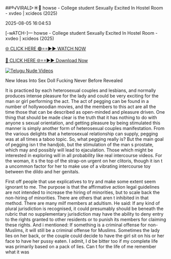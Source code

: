 ##®️√VIRAL▷☀️👄    howse - College student Sexually Excited In Hostel Room - xvdeo &#124; xcideos (2025)

2025-08-05 16:04:53



[-wATCH-]—    howse - College student Sexually Excited In Hostel Room - xvdeo &#124; xcideos (2025)

[🌐 CLICK HERE 🟢==►► WATCH NOW](https://www.youtucams.com/tracking/githubcom)

[🔴 CLICK HERE 🌐==►► Download Now](https://www.youtucams.com/tracking/githubcom)

[![Telugu Nude Videos](https://i.imgur.com/dJHk4Zq.gif)](https://www.youtucams.com/tracking/githubcom)



New Ideas Into Sex Doll Fucking Never Before Revealed

It is practiced by each heterosexual couples and lesbians, and normally produces intense pleasure for the lady and could be very exciting for the man or girl performing the act. The act of pegging can be found in a number of hollywoodian movies, and the members to this act are all the time those that can be described as open-minded and pleasure driven. One thing that should be made clear is the truth that it has nothing to do with anyone s sexual orientation, and getting pleasure by being stimulated this manner is simply another form of heterosexual couples  manifestation. From the various delights that a heterosexual relationship can supply, pegging was at all times a taboo topic. So, what pegging really is? But the main goal of pegging isn t the handjob, but the stimulation of the man s prostate, which may and possibly will lead to ejaculation. Those which might be interested in exploring will in all probability like real intercourse videos. For the woman, it s the top of the strap-on urgent on her clitoris, though it isn t a uncommon factor for her to make use of a vibrating intercourse toy between the dildo and her genitals.

First off people that use explicatives to try and make some extent seem ignorant to me. The purpose is that the affirmative action legal guidelines are not intended to increase the hiring of minorities, but to scale back the non-hiring of minorities. There are others that aren t inhibited in that method. There are many milf members at adultism. He said:  If any kind of plural jurisdiction is recognised, it could presumably should be beneath the rubric that no  supplementary  jurisdiction may have the ability to deny entry to the rights granted to other residents or to punish its members for claiming these rights.  And i mentioned:  If something is a criminal offense for non-Muslims, it will still be a criminal offense for Muslims. Sometimes the lady lies on her back, or the couple could decide to have the girl sit on his or her face to have her pussy eaten. I admit, I d be bitter too if my complete life was primarily based on a pack of lies. Can t for the life of me remember what it was